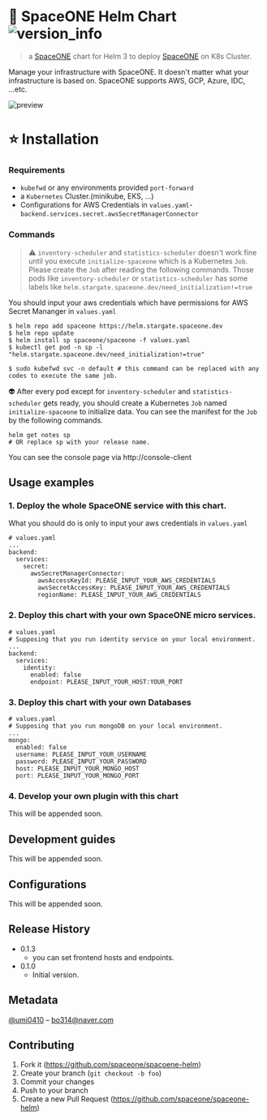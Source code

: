 # 🚀 SpaceONE Helm Chart ![version_info](https://helm.stargate.spaceone.dev/media/version_info.png)

> a [SpaceONE](https://github.com/spaceone-dev) chart for Helm 3 to deploy [SpaceONE](https://github.com/spaceone-dev) on K8s Cluster. 

Manage your infrastructure with SpaceONE. It doesn't matter what your infrastructure is based on. SpaceONE supports AWS, GCP, Azure, IDC, ...etc.

![preview](https://helm.stargate.spaceone.dev/media/preview.png)

# ⭐️ Installation

### Requirements

* `kubefwd` or any environments provided `port-forward`
* a `Kubernetes` Cluster.(minikube, EKS, ...)
* Configurations for AWS Credentials in `values.yaml`-`backend.services.secret.awsSecretManagerConnector`

### Commands

> ⚠️  `inventory-scheduler` and `statistics-scheduler` doesn't work fine until you execute `initialize-spaceone` which is a Kubernetes `Job`. Please create the `Job` after reading the following commands. Those pods like `inventory-scheduler` or `statistics-scheduler` has some labels like `helm.stargate.spaceone.dev/need_initialization!=true`

You should input your aws credentials which have permissions for AWS Secret Mananger in `values.yaml`

```
$ helm repo add spaceone https://helm.stargate.spaceone.dev
$ helm repo update
$ helm install sp spaceone/spaceone -f values.yaml
$ kubectl get pod -n sp -l "helm.stargate.spaceone.dev/need_initialization!=true"

$ sudo kubefwd svc -n default # this command can be replaced with any codes to execute the same job.
```

👽 After every pod except for `inventory-scheduler` and `statistics-scheduler` gets ready, you should create a Kubernetes `Job` named `initialize-spaceone` to initialize data. You can see the manifest for the `Job` by the following commands.
```
helm get notes sp
# OR replace sp with your release name.
```

You can see the console page via http://console-client

## Usage examples

### 1. Deploy the whole SpaceONE service with this chart.

What you should do is only to input your aws credentials in `values.yaml`

```
# values.yaml
...
backend:
  services:
    secret:
      awsSecretManagerConnector:
        awsAccessKeyId: PLEASE_INPUT_YOUR_AWS_CREDENTIALS
        awsSecretAccessKey: PLEASE_INPUT_YOUR_AWS_CREDENTIALS
        regionName: PLEASE_INPUT_YOUR_AWS_CREDENTIALS
```

### 2. Deploy this chart with your own SpaceONE micro services.

```
# values.yaml
# Supposing that you run identity service on your local environment.
...
backend:
  services:
    identity:
      enabled: false
      endpoint: PLEASE_INPUT_YOUR_HOST:YOUR_PORT
```

### 3. Deploy this chart with your own Databases

```
# values.yaml
# Supposing that you run mongoDB on your local environment.
...
mongo:
  enabled: false
  username: PLEASE_INPUT_YOUR_USERNAME
  password: PLEASE_INPUT_YOUR_PASSWORD
  host: PLEASE_INPUT_YOUR_MONGO_HOST
  port: PLEASE_INPUT_YOUR_MONGO_PORT
```

### 4. Develop your own plugin with this chart

This will be appended soon.

## Development guides

This will be appended soon.

## Configurations

This will be appended soon.

## Release History

- 0.1.3
  - you can set frontend hosts and endpoints.
- 0.1.0
  - Initial version.

## Metadata

[@umi0410](https://github.com/umi0410) – bo314@naver.com

## Contributing

1. Fork it (https://github.com/spaceone/spacoene-helm)
2. Create your branch (`git checkout -b foo`)
3. Commit your changes
4. Push to your branch
5. Create a new Pull Request (https://github.com/spaceone/spaceone-helm)